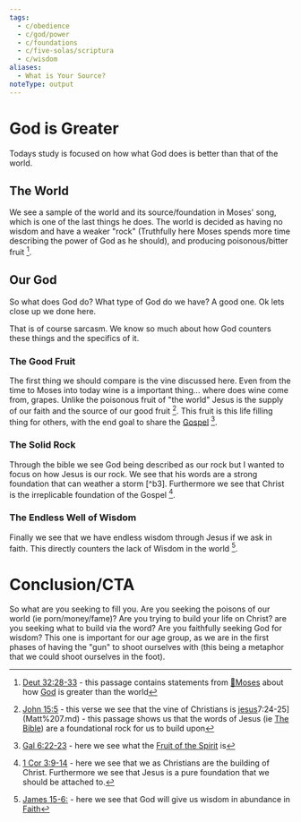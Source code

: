 ```yaml
---
tags:
  - c/obedience
  - c/god/power
  - c/foundations
  - c/five-solas/scriptura
  - c/wisdom
aliases:
  - What is Your Source?
noteType: output
---
```

[^b1]: [Deut 32:28-33](Deut%2032.md) - this passage contains statements from [🧑Moses](%F0%9F%A7%91Moses.md) about how [God](God.md) is greater than the world
[^b2]: [John 15:5](John%2015.md) - this verse we see that the vine of Christians is [jesus](jesus.md)7:24-25](Matt%207.md) - this passage shows us that the words of Jesus (ie [The Bible](The%20Bible.md)) are a foundational rock for us to build upon
[^b4]: [1 Cor 3:9-14](1%20Cor%203.md) - here we see that we as Christians are the building of Christ. Furthermore we see that Jesus is a pure foundation that we should be attached to.
[^b5]: [James 15-6:](James%201.md) - here we see that God will give us wisdom in abundance in [Faith](Faith.md)
[^b6]: [Gal 6:22-23](Gal%206.md) - here we see what the [Fruit of the Spirit](Fruit%20of%20the%20Spirit.md) is
# God is Greater
Todays study is focused on how what God does is better than that of the world.

## The World
We see a sample of the world and its source/foundation in Moses' song, which is one of the last things he does. The world is decided as having no wisdom and have a weaker "rock" (Truthfully here Moses spends more time describing the power of God as he should), and producing poisonous/bitter fruit [^b1].

## Our God
So what does God do? What type of God do we have? A good one. Ok lets close up we done here.


That is of course sarcasm. We know so much about how God counters these things and the specifics of it.
### The Good Fruit
The first thing we should compare is the vine discussed here. Even from the time to Moses into today wine is a important thing... where does wine come from, grapes. Unlike the poisonous fruit of "the world" Jesus is the supply of our faith and the source of our good fruit [^b2]. This fruit is this life filling thing for others, with the end goal to share the [Gospel](../Gospel.md) [^b6].

### The Solid Rock
Through the bible we see God being described as our rock but I wanted to focus on how Jesus is our rock. We see that his words are a strong foundation that can weather a storm [^b3]. Furthermore we see that Christ is the irreplicable foundation of the Gospel [^b4].

### The Endless Well of Wisdom
Finally we see that we have endless wisdom through Jesus if we ask in faith. This directly counters the lack of Wisdom in the world [^b5].

# Conclusion/CTA
So what are you seeking to fill you. Are you seeking the poisons of our world (ie porn/money/fame)?
Are you trying to build your life on Christ? are you seeking what to build via the word?
Are you faithfully seeking God for wisdom? This one is important for our age group, as we are in the first phases of having the "gun" to shoot ourselves with (this being a metaphor that we could shoot ourselves in the foot).